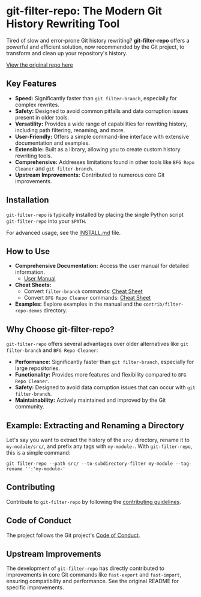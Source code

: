 # git-filter-repo: The Modern Git History Rewriting Tool

Tired of slow and error-prone Git history rewriting? **git-filter-repo** offers a powerful and efficient solution, now recommended by the Git project, to transform and clean up your repository's history.

[View the original repo here](https://github.com/newren/git-filter-repo)

## Key Features

*   **Speed:** Significantly faster than `git filter-branch`, especially for complex rewrites.
*   **Safety:** Designed to avoid common pitfalls and data corruption issues present in older tools.
*   **Versatility:** Provides a wide range of capabilities for rewriting history, including path filtering, renaming, and more.
*   **User-Friendly:** Offers a simple command-line interface with extensive documentation and examples.
*   **Extensible:** Built as a library, allowing you to create custom history rewriting tools.
*   **Comprehensive:** Addresses limitations found in other tools like `BFG Repo Cleaner` and `git filter-branch`.
*   **Upstream Improvements:** Contributed to numerous core Git improvements.

## Installation

`git-filter-repo` is typically installed by placing the single Python script `git-filter-repo` into your `$PATH`.

For advanced usage, see the [INSTALL.md](INSTALL.md) file.

## How to Use

*   **Comprehensive Documentation:** Access the user manual for detailed information.
    *   [User Manual](https://htmlpreview.github.io/?https://github.com/newren/git-filter-repo/blob/docs/html/git-filter-repo.html)
*   **Cheat Sheets:**
    *   Convert `filter-branch` commands: [Cheat Sheet](Documentation/converting-from-filter-branch.md#cheat-sheet-conversion-of-examples-from-the-filter-branch-manpage)
    *   Convert `BFG Repo Cleaner` commands: [Cheat Sheet](Documentation/converting-from-bfg-repo-cleaner.md#cheat-sheet-conversion-of-examples-from-bfg)
*   **Examples:** Explore examples in the manual and the `contrib/filter-repo-demos` directory.

## Why Choose git-filter-repo?

`git-filter-repo` offers several advantages over older alternatives like `git filter-branch` and `BFG Repo Cleaner`:

*   **Performance:** Significantly faster than `git filter-branch`, especially for large repositories.
*   **Functionality:** Provides more features and flexibility compared to `BFG Repo Cleaner`.
*   **Safety:** Designed to avoid data corruption issues that can occur with `git filter-branch`.
*   **Maintainability:** Actively maintained and improved by the Git community.

## Example: Extracting and Renaming a Directory

Let's say you want to extract the history of the `src/` directory, rename it to `my-module/src/`, and prefix any tags with `my-module-`. With `git-filter-repo`, this is a simple command:

```shell
git filter-repo --path src/ --to-subdirectory-filter my-module --tag-rename '':'my-module-'
```

## Contributing

Contribute to `git-filter-repo` by following the [contributing guidelines](Documentation/Contributing.md).

## Code of Conduct

The project follows the Git project's [Code of Conduct](https://git.kernel.org/pub/scm/git/git.git/tree/CODE_OF_CONDUCT.md).

## Upstream Improvements

The development of `git-filter-repo` has directly contributed to improvements in core Git commands like `fast-export` and `fast-import`, ensuring compatibility and performance. See the original README for specific improvements.